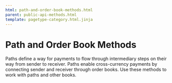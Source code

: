 ```yaml
---
html: path-and-order-book-methods.html
parent: public-api-methods.html
template: pagetype-category.html.jinja
---
```

# Path and Order Book Methods
Paths define a way for payments to flow through intermediary steps on their way from sender to receiver. Paths enable cross-currency payments by connecting sender and receiver through order books. Use these methods to work with paths and other books.